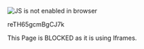 ![JS is not enabled in browser](https://static.bankbazaar.com/images/no-javascript.gif)

reTH65gcmBgCJ7k

This Page is BLOCKED as it is using Iframes.